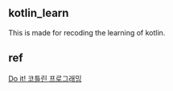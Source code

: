 ## kotlin_learn

This is made for recoding the learning of kotlin.


## ref
<a href="https://www.youtube.com/watch?v=TVWj0C9It-Q&list=PLG7te9eYUi7s_yeC3inmQeA-AHFydtzgm&ab_channel=Acaroom">Do it! 코틀린 프로그래밍</a>
